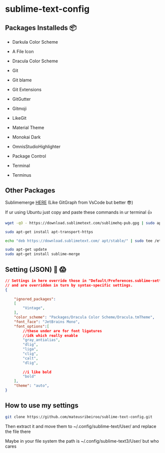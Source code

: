 # sublime-text-config

## Packages Installeds 📦

- Darkula Color Scheme

- A File Icon

- Dracula Color Scheme

- Git

- Git blame

- Git Extensions

- GitGutter

- Gitmoji

- LikeGit

- Material Theme

- Monokai Dark

- OmnisStudioHighlighter

- Package Control

- Terminal
- Terminus

## Other Packages

Sublimemerge [HERE](https://www.sublimemerge.com/docs/linux_repositories) (Like GitGraph from VsCode but better 😎)

If ur using Ubuntu just copy and paste these commands in ur terminal 👍

```bash
wget -qO - https://download.sublimetext.com/sublimehq-pub.gpg | sudo apt-key add -
```

```bash
sudo apt-get install apt-transport-https
```

```bash
echo "deb https://download.sublimetext.com/ apt/stable/" | sudo tee /etc/apt/sources.list.d/sublime-text.list
```

```bash
sudo apt-get update
sudo apt-get install sublime-merge
```

## Setting (JSON) 🔪 😱

```json
// Settings in here override those in "Default/Preferences.sublime-settings",
// and are overridden in turn by syntax-specific settings.
{
	
	"ignored_packages":
	[
		"Vintage",
	],
	"color_scheme": "Packages/Dracula Color Scheme/Dracula.tmTheme",
	"font_face": "JetBrains Mono",
	"font_options":[
		//these under are for font ligatures
		//idk which really enable
		"gray_antialias",
		"dlig",
		"liga", 
		"clig", 
		"calt",
		"dlig",
		
		//i like bold
		"bold"
	],
	"theme": "auto",
}
```

## How to use my settings

```bash
git clone https://github.com/mateusribeiroo/sublime-text-config.git
```

Then extract it and move them to ~/.config/sublime-text/User/ and replace the file there

Maybe in your file system the path is  ~/.config/sublime-text3/User/ but who cares
